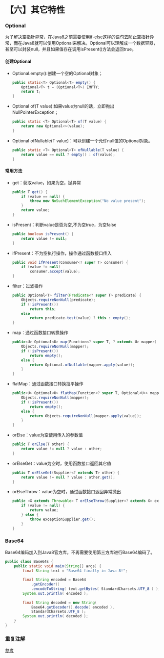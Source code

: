 # 【六】其它特性

### Optional

为了解决空指针异常，在Java8之前需要使用if-else这样的语句去防止空指针异常，而在Java8就可以使用Optional来解决。Optional可以理解成一个数据容器，甚至可以封装null，并且如果值存在调用isPresent()方法会返回true。

#### 创建Optional

* Optional.empty():创建一个空的Optional对象；

  ```java
  public static<T> Optional<T> empty() {
      Optional<T> t = (Optional<T>) EMPTY;
      return t;
  }
  ```

  

* Optional of(T value):如果value为null的话，立即抛出NullPointerException；

  ```java
  public static <T> Optional<T> of(T value) {
      return new Optional<>(value);
  }
  ```

  

* Optional ofNullable(T value)：可以创建一个允许null值的Optional对象。

  ```java
  public static <T> Optional<T> ofNullable(T value) {
      return value == null ? empty() : of(value);
  }
  ```

  

#### 常用方法

* get：获取value，如果为空，抛异常

  ```java
  public T get() {
      if (value == null) {
          throw new NoSuchElementException("No value present");
      }
      return value;
  }
  ```

* isPresent：判断value是否为空,不为空true，为空false

  ```java
  public boolean isPresent() {
      return value != null;
  }
  ```

* ifPresent：不为空执行操作，操作通过函数接口传入

  ```java
  public void ifPresent(Consumer<? super T> consumer) {
      if (value != null)
          consumer.accept(value);
  }
  ```

* filter：过滤操作

  ```java
  public Optional<T> filter(Predicate<? super T> predicate) {
      Objects.requireNonNull(predicate);
      if (!isPresent())
          return this;
      else
          return predicate.test(value) ? this : empty();
  }
  ```

* map：通过函数接口转换操作

  ```java
  public<U> Optional<U> map(Function<? super T, ? extends U> mapper) {
      Objects.requireNonNull(mapper);
      if (!isPresent())
          return empty();
      else {
          return Optional.ofNullable(mapper.apply(value));
      }
  }
  ```

* flatMap：通过函数接口转换拉平操作

  ```java
  public<U> Optional<U> flatMap(Function<? super T, Optional<U>> mapper) {
      Objects.requireNonNull(mapper);
      if (!isPresent())
          return empty();
      else {
          return Objects.requireNonNull(mapper.apply(value));
      }
  }
  ```

* orElse：value为空使用传入的参数值

  ```java
  public T orElse(T other) {
      return value != null ? value : other;
  }
  ```

* orElseGet：value为空时，使用函数接口返回其它值

  ```java
  public T orElseGet(Supplier<? extends T> other) {
      return value != null ? value : other.get();
  }
  ```

* orElseThrow：value为空时，通过函数接口返回异常抛出

  ```java
  public <X extends Throwable> T orElseThrow(Supplier<? extends X> exceptionSupplier) throws X {
      if (value != null) {
          return value;
      } else {
          throw exceptionSupplier.get();
      }
  }
  ```

### Base64

Base64编码加入到Java8官方库，不再需要使用第三方库进行Base64编码了。

```java
public class Base64s {
    public static void main(String[] args) {
        final String text = "Base64 finally in Java 8!";
        
        final String encoded = Base64
            .getEncoder()
            .encodeToString( text.getBytes( StandardCharsets.UTF_8 ) );
        System.out.println( encoded );
        
        final String decoded = new String( 
            Base64.getDecoder().decode( encoded ),
            StandardCharsets.UTF_8 );
        System.out.println( decoded );
    }
}
```

### 重复注解

[参考](https://blog.csdn.net/TimHeath/article/details/71374718)



